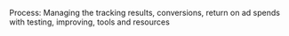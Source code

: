 Process: Managing the tracking results, conversions, return on ad
spends with testing, improving, tools and resources
